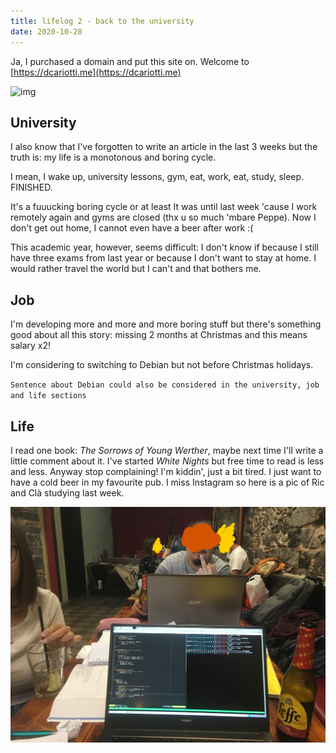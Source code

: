 ```yaml
---
title: lifelog 2 - back to the university
date: 2020-10-28
---
```


Ja, I purchased a domain and put this site on. Welcome to
[https://dcariotti.me](https://dcariotti.me)

<img src="https://media1.tenor.com/images/03d14d3bfe12e420efd76774ab1615c9/tenor.gif?itemid=6007757" alt="img" class="center">

## University

I also know that I've forgotten to write an article in the last 3 weeks but the truth is: my life is a monotonous and boring cycle.

I mean, I wake up, university lessons, gym, eat, work, eat, study, sleep.
FINISHED.

It's a fuuucking boring cycle or at least It was until last week 'cause I
work remotely again and gyms are closed (thx u so much 'mbare Peppe). Now I don't get
out home, I cannot even have a beer after work :(

This academic year, however, seems difficult: I don't know if because I still
have three exams from last year or because I don't want to stay at home. I would
rather travel the world but I can't and that bothers me.

## Job
I'm developing more and more and more boring stuff but there's something good
about all this story: missing 2 months at Christmas and this means salary x2!

I'm considering to switching to Debian but not before Christmas holidays.

`Sentence about Debian could also be considered in the university, job and life sections`

## Life
I read one book: _The Sorrows of Young Werther_, maybe next time I'll write a
little comment about it. I've started _White Nights_ but free time to read is
less and less. Anyway stop complaining! I'm kiddin', just a bit tired. I just
want to have a cold beer in my favourite pub. I miss Instagram so here is a pic of Ric and
Clà studying last week.

![va che bellini](/i/ric-cla.jpg)
